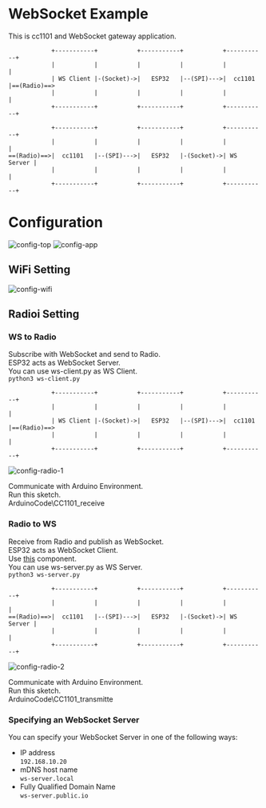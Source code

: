 # WebSocket Example   
This is cc1101 and WebSocket gateway application.   
```
            +-----------+           +-----------+           +-----------+
            |           |           |           |           |           |
            | WS Client |-(Socket)->|   ESP32   |--(SPI)--->|  cc1101   |==(Radio)==>
            |           |           |           |           |           |
            +-----------+           +-----------+           +-----------+

            +-----------+           +-----------+           +-----------+
            |           |           |           |           |           |
==(Radio)==>|  cc1101   |--(SPI)--->|   ESP32   |-(Socket)->| WS Server |
            |           |           |           |           |           |
            +-----------+           +-----------+           +-----------+
```



# Configuration
![config-top](https://github.com/nopnop2002/esp-idf-cc1101/assets/6020549/ee7911c4-4407-4bfe-bde2-baa0dbefef15)
![config-app](https://github.com/nopnop2002/esp-idf-cc1101/assets/6020549/e73d4e95-542c-4ab5-b4db-12240a13fdf4)

## WiFi Setting

![config-wifi](https://github.com/nopnop2002/esp-idf-cc1101/assets/6020549/21dc01ff-61c2-4e23-8571-32065fb7b360)


## Radioi Setting

### WS to Radio
Subscribe with WebSocket and send to Radio.   
ESP32 acts as WebSocket Server.   
You can use ws-client.py as WS Client.   
```python3 ws-client.py```

```
            +-----------+           +-----------+           +-----------+
            |           |           |           |           |           |
            | WS Client |-(Socket)->|   ESP32   |--(SPI)--->|  cc1101   |==(Radio)==>
            |           |           |           |           |           |
            +-----------+           +-----------+           +-----------+
```

![config-radio-1](https://github.com/nopnop2002/esp-idf-cc1101/assets/6020549/081b3b57-e3aa-4926-939a-15ebb095ff13)

Communicate with Arduino Environment.   
Run this sketch.   
ArduinoCode\CC1101_receive   


### Radio to WS
Receive from Radio and publish as WebSocket.   
ESP32 acts as WebSocket Client.   
Use [this](https://components.espressif.com/components/espressif/esp_websocket_client) component.   
You can use ws-server.py as WS Server.   
```python3 ws-server.py```

```
            +-----------+           +-----------+           +-----------+
            |           |           |           |           |           |
==(Radio)==>|  cc1101   |--(SPI)--->|   ESP32   |-(Socket)->| WS Server |
            |           |           |           |           |           |
            +-----------+           +-----------+           +-----------+
```

![config-radio-2](https://github.com/nopnop2002/esp-idf-cc1101/assets/6020549/1d22d218-8f3b-45ec-acb9-a3266f9cc492)


Communicate with Arduino Environment.   
Run this sketch.   
ArduinoCode\CC1101_transmitte   


### Specifying an WebSocket Server   
You can specify your WebSocket Server in one of the following ways:   
- IP address   
 ```192.168.10.20```   
- mDNS host name   
 ```ws-server.local```   
- Fully Qualified Domain Name   
 ```ws-server.public.io```


